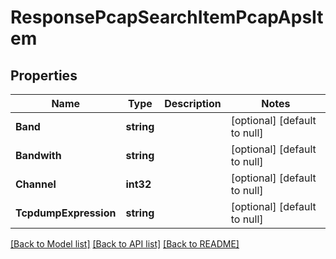 # ResponsePcapSearchItemPcapApsItem

## Properties
Name | Type | Description | Notes
------------ | ------------- | ------------- | -------------
**Band** | **string** |  | [optional] [default to null]
**Bandwith** | **string** |  | [optional] [default to null]
**Channel** | **int32** |  | [optional] [default to null]
**TcpdumpExpression** | **string** |  | [optional] [default to null]

[[Back to Model list]](../README.md#documentation-for-models) [[Back to API list]](../README.md#documentation-for-api-endpoints) [[Back to README]](../README.md)

